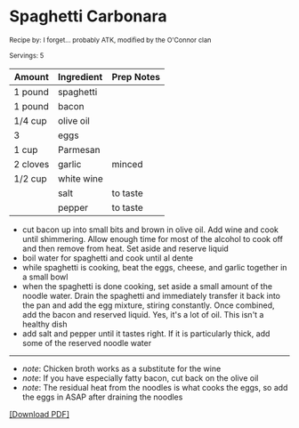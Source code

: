 # Spaghetti Carbonara

<small>Recipe by: I forget... probably ATK, modified by the O'Connor clan</small>

<small>Servings: 5</small>

| Amount   | Ingredient | Prep Notes |
| -------- | :--------- | :--------- |
| 1 pound  | spaghetti  |            |
| 1 pound  | bacon      |            |
| 1/4 cup  | olive oil  |            |
| 3        | eggs       |            |
| 1 cup    | Parmesan   |            |
| 2 cloves | garlic     | minced     |
| 1/2 cup  | white wine |            |
|          | salt       | to taste   |
|          | pepper     | to taste   |

- cut bacon up into small bits and brown in olive oil. Add wine and cook until shimmering. Allow enough time for most of the alcohol to cook off and then remove from heat. Set aside and reserve liquid
- boil water for spaghetti and cook until al dente
- while spaghetti is cooking, beat the eggs, cheese, and garlic together in a small bowl
- when the spaghetti is done cooking, set aside a small amount of the noodle water. Drain the spaghetti and immediately transfer it back into the pan and add the egg mixture, stiring constantly. Once combined, add the bacon and reserved liquid. Yes, it's a lot of oil. This isn't a healthy dish
- add salt and pepper until it tastes right. If it is particularly thick, add some of the reserved noodle water

---

- _note_: Chicken broth works as a substitute for the wine
- _note_: If you have especially fatty bacon, cut back on the olive oil
- _note_: The residual heat from the noodles is what cooks the eggs, so add the eggs in ASAP after draining the noodles

<!-- Tags:
- pasta
- easy
- cheese
- bacon
- stove
-->


[\[Download PDF\]](/pdf/main_dishes/spaghettiCarbonara.pdf)
